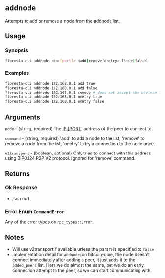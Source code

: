 # `addnode`

Attempts to add or remove a node from the addnode list.

## Usage

### Synopsis

```bash
floresta-cli addnode <ip:[port]> <add|remove|onetry> [true|false]
```

### Examples

```bash
floresta-cli addnode 192.168.0.1 add true
floresta-cli addnode 192.168.0.1 add false
floresta-cli addnode 192.168.0.1 remove # does not accept the boolean for v2transport
floresta-cli addnode 192.168.0.1 onetry true
floresta-cli addnode 192.168.0.1 onetry false
```


## Arguments

`node` - (string, required) The <IP:[PORT]> address of the peer to connect to.

`command` - (string, required) 'add' to add a node to the list, 'remove' to remove a node from the list, 'onetry' to try a connection to the node once.

`v2transport` - (boolean, optional) Only tries to connect with this address using BIP0324 P2P V2 protocol. ignored for 'remove' command.

## Returns

### Ok Response

- json null

### Error Enum `CommandError`

Any of the error types on `rpc_types::Error`.

## Notes

- Will use v2transport if available unless the param is specified to `false`
- Implementation detail for `addnode`: on bitcoin-core, the node doesn't connect immediately after adding a peer, it just adds it to the `added_peers` list. Here we do almost the same, but we do an early connection attempt to the peer, so we can start communicating with.
